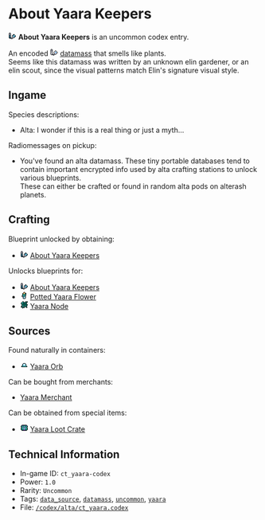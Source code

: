 # About Yaara Keepers

<img src="https://raw.githubusercontent.com/Ceterai/Enternia/main/codex/alta/datamass/elin.png" alt="About Yaara Keepers icon" loading="lazy" height="16px" width="auto" /> **About Yaara Keepers** is an uncommon codex entry.

An encoded <img src="https://raw.githubusercontent.com/Ceterai/Enternia/main/items/generic/crafting/alta/datamass.png" alt="Datamass icon" loading="lazy" height="16px" width="auto" /> [datamass](https://ceterai.github.io/MyEnternia/Wiki/Datamass) that smells like plants.  
Seems like this datamass was written by an unknown elin gardener, or an elin scout, since the visual patterns match Elin's signature visual style.

## Ingame

Species descriptions:

- Alta: I wonder if this is a real thing or just a myth...

Radiomessages on pickup:

- You've found an alta datamass. These tiny portable databases tend to contain important encrypted info used by alta crafting stations to unlock various blueprints.  
These can either be crafted or found in random alta pods on alterash planets.

## Crafting

Blueprint unlocked by obtaining:

- <img src="https://raw.githubusercontent.com/Ceterai/Enternia/main/codex/alta/datamass/elin.png" alt="About Yaara Keepers icon" loading="lazy" height="16px" width="auto" /> [About Yaara Keepers](https://ceterai.github.io/MyEnternia/Wiki/AboutYaaraKeepers)

Unlocks blueprints for:

- <img src="https://raw.githubusercontent.com/Ceterai/Enternia/main/codex/alta/datamass/elin.png" alt="About Yaara Keepers icon" loading="lazy" height="16px" width="auto" /> [About Yaara Keepers](https://ceterai.github.io/MyEnternia/Wiki/AboutYaaraKeepers)
- <img src="https://raw.githubusercontent.com/Ceterai/Enternia/main/objects/alta/special/plants/pots/flowers/yaara_bulb/icon.png" alt="Potted Yaara Flower icon" loading="lazy" height="16px" width="auto" /> [Potted Yaara Flower](https://ceterai.github.io/MyEnternia/Wiki/PottedYaaraFlower)
- <img src="https://raw.githubusercontent.com/Ceterai/Enternia/main/objects/biome/alterash/yaara/ct_yaara_node.png" alt="Yaara Node icon" loading="lazy" height="16px" width="auto" /> [Yaara Node](https://ceterai.github.io/MyEnternia/Wiki/YaaraNode)

## Sources

Found naturally in containers:

- <img src="https://raw.githubusercontent.com/Ceterai/Enternia/main/objects/biome/alterash/yaara/decorative/orb/icon.png" alt="Yaara Orb icon" loading="lazy" height="16px" width="auto" /> [Yaara Orb](https://ceterai.github.io/MyEnternia/Wiki/YaaraOrb)

Can be bought from merchants:

- [Yaara Merchant](https://ceterai.github.io/MyEnternia/Wiki/YaaraMerchant)

Can be obtained from special items:

- <img src="https://raw.githubusercontent.com/Ceterai/Enternia/main/items/active/alta/loot/biome/ct_yaara_loot.png" alt="Yaara Loot Crate icon" loading="lazy" height="16px" width="auto" /> [Yaara Loot Crate](https://ceterai.github.io/MyEnternia/Wiki/YaaraLootCrate)

## Technical Information

- In-game ID: `ct_yaara-codex`
- Power: `1.0`
- Rarity: `Uncommon`
- Tags: [`data_source`](https://ceterai.github.io/MyEnternia/Wiki/Tags/DataSource), [`datamass`](https://ceterai.github.io/MyEnternia/Wiki/Tags/Datamass), [`uncommon`](https://ceterai.github.io/MyEnternia/Wiki/Tags/Uncommon), [`yaara`](https://ceterai.github.io/MyEnternia/Wiki/Tags/Yaara)
- File: [`/codex/alta/ct_yaara.codex`](https://github.com/Ceterai/Enternia/blob/main/codex/alta/ct_yaara.codex)
